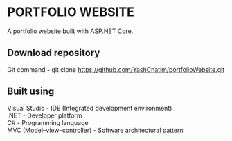 **PORTFOLIO WEBSITE**
===
A portfolio website built with ASP.NET Core.

**Download repository**
---
Git command - git clone https://github.com/YashChatim/portfolioWebsite.git

**Built using**
---
Visual Studio - IDE (Integrated development environment)  
.NET -  Developer platform  
C# - Programming language  
MVC (Model–view–controller) - Software architectural pattern    
